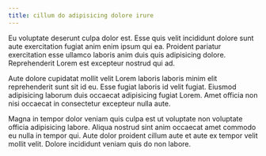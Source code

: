 ```yaml
---
title: cillum do adipisicing dolore irure
---
```


Eu voluptate deserunt culpa dolor est. Esse quis velit incididunt dolore sunt aute exercitation fugiat anim enim ipsum qui ea. Proident pariatur exercitation esse ullamco laboris anim duis quis adipisicing dolore. Reprehenderit Lorem est excepteur nostrud qui ad.

Aute dolore cupidatat mollit velit Lorem laboris laboris minim elit reprehenderit sunt sit id eu. Esse fugiat laboris id velit fugiat. Eiusmod adipisicing laborum duis occaecat adipisicing fugiat Lorem. Amet officia non nisi occaecat in consectetur excepteur nulla aute.

Magna in tempor dolor veniam quis culpa est ut voluptate non voluptate officia adipisicing labore. Aliqua nostrud sint anim occaecat amet commodo eu nulla in tempor qui. Aute dolor proident cillum aute et aute ex tempor velit mollit velit. Dolore incididunt veniam quis do non labore.